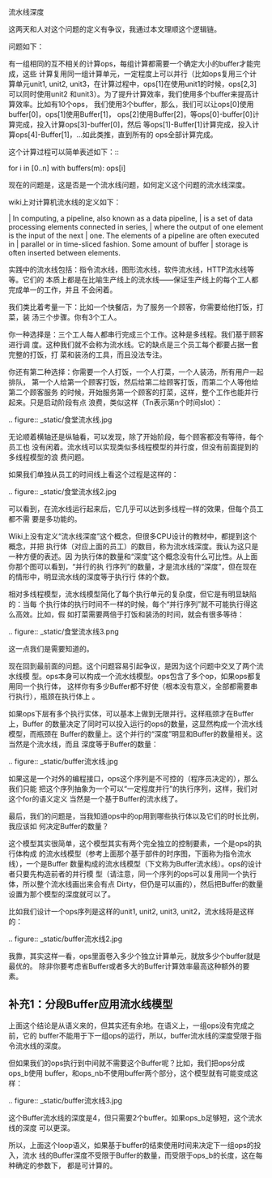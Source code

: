 
    
流水线深度

这两天和人对这个问题的定义有争议，我通过本文理顺这个逻辑链。

问题如下：

有一组相同的互不相关的计算ops，每组计算都需要一个确定大小的buffer才能完成，这些
计算复用同一组计算单元，一定程度上可以并行（比如ops复用三个计算单元unit1,
unit2, unit3，在计算过程中，ops[1]在使用unit1的时候，ops[2,3]可以同时使用unit2
和unit3）。为了提升计算效率，我们使用多个buffer来提高计算效率。比如有10个ops，
我们使用3个buffer，那么，我们可以让ops[0]使用buffer[0]，ops[1]使用Buffer[1]，
ops[2]使用Buffer[2]，等ops[0]-buffer[0]计算完成，投入计算ops[3]-buffer[0]，然后
等ops[1]-Buffer[1]计算完成，投入计算ops[4]-Buffer[1]，...如此类推，直到所有的
ops全部计算完成。

这个计算过程可以简单表述如下：::

  for i in [0..n] with buffers(m):
  ops[i]

现在的问题是，这是否是一个流水线问题，如何定义这个问题的流水线深度。

wiki上对计算机流水线的定义如下：

  | In computing, a pipeline, also known as a data pipeline, 
  | is a set of data processing elements connected in series, 
  | where the output of one element is the input of the next 
  | one. The elements of a pipeline are often executed in 
  | parallel or in time-sliced fashion. Some amount of buffer 
  | storage is often inserted between elements.

实践中的流水线包括：指令流水线，图形流水线，软件流水线，HTTP流水线等等。它们的
本质上都是在比喻生产线上的流水线——保证生产线上的每个工人都完成单一的工作，并且
不会闲着。

我们类比着考量一下：比如一个快餐店，为了服务一个顾客，你需要给他打饭，打菜，装
汤三个步骤。你有3个工人。

你一种选择是：三个工人每人都串行完成三个工作。这种是多线程。我们基于顾客进行调
度。这种我们就不会称为流水线。它的缺点是三个员工每个都要占据一套完整的打饭，打
菜和装汤的工具，而且没法专注。

你还有第二种选择：你需要一个人打饭，一个人打菜，一个人装汤，所有用户一起排队，
第一个人给第一个顾客打饭，然后给第二给顾客打饭，而第二个人等他给第二个顾客服务
的时候，开始服务第一个顾客的打菜，这样，整个工作也能并行起来。只是启动阶段有点
浪费，类似这样（Tn表示第n个时间slot）：

  .. figure:: _static/食堂流水线.jpg

无论顺着横轴还是纵轴看，可以发现，除了开始阶段，每个顾客都没有等待，每个员工也
没有闲着。流水线可以实现类似多线程模型的并行度，但没有前面提到的多线程模型的浪
费问题。

如果我们单独从员工的时间线上看这个过程是这样的：

  .. figure:: _static/食堂流水线2.jpg

可以看到，在流水线运行起来后，它几乎可以达到多线程一样的效果，但每个员工都不需
要是多功能的。

Wiki上没有定义“流水线深度”这个概念，但很多CPU设计的教材中，都提到这个概念，并把
执行体（对应上面的员工）的数目，称为流水线深度。我认为这只是一种方便的表述。因
为执行体的数量和“深度”这个概念没有什么可比性。从上面你那个图可以看到，“并行的执
行序列”的数量，才是流水线的“深度”，但在现在的情形中，明显流水线的深度等于执行行
体的个数。

相对多线程模型，流水线模型简化了每个执行单元的复杂度，但它是有明显缺陷的：当每
个执行体的执行时间不一样的时候，每个“并行序列”就不可能执行得这么高效。比如，假
如打菜需要两倍于打饭和装汤的时间，就会有很多等待：

  .. figure:: _static/食堂流水线3.png

这一点我们是需要知道的。

现在回到最前面的问题。这个问题容易引起争议，是因为这个问题中交叉了两个流水线模
型。ops本身可以构成一个流水线模型。ops包含了多个op，如果ops都复用同一个执行体，
这样你有多少Buffer都不好使（根本没有意义，全部都需要串行执行），瓶颈在执行体上
。

如果ops下层有多个执行实体，可以基本上做到无限并行。这样瓶颈才在Buffer上，Buffer
的数量决定了同时可以投入运行的ops的数量，这显然构成一个流水线模型，而瓶颈在
Buffer的数量上。这个并行的“深度”明显和Buffer的数量相关。这当然是个流水线，而且
深度等于Buffer的数量：

  .. figure:: _static/buffer流水线.jpg

如果这是一个对外的编程接口，ops这个序列是不可控的（程序员决定的），那么我们只能
把这个序列抽象为一个可以“一定程度并行”的执行序列，这样，我们对这个for的语义定义
当然是一个基于Buffer的流水线了。

最后，我们的问题是，当我知道ops中的op用到哪些执行体以及它们的时长比例，我应该如
何决定Buffer的数量？

这个模型其实很简单，这个模型其实有两个完全独立的控制要素，一个是ops的执行体构成
的流水线模型（参考上面那个基于部件的时序图，下面称为指令流水线），一个是Buffer
数量构成的流水线模型（下文称为Buffer流水线）。ops的设计者只要先构造前者的并行模
型（请注意，同一个序列的ops可以复用同一个执行体，所以整个流水线画出来会有点
Dirty，但仍是可以画的），然后把Buffer的数量设置为那个模型的深度就可以了。

比如我们设计一个ops序列是这样的unit1, unit2, unit3, unit2，流水线将是这样的：

  .. figure:: _static/buffer流水线2.jpg

我靠，其实这样一看，ops里面卷入多少个独立计算单元，就放多少个buffer就是最优的。
除非你要考虑省Buffer或者多大的Buffer计算效率最高这种额外的要素。
  
## 补充1：分段Buffer应用流水线模型

上面这个结论是从语义来的，但其实还有余地。在语义上，一组ops没有完成之前，它的
buffer不能用于下一组ops的运行，所以，buffer流水线的深度受限于指令流水线的深度。

但如果我们的ops执行到中间就不需要这个Buffer呢？比如，我们把ops分成ops_b使用
buffer，和ops_nb不使用buffer两个部分，这个模型就有可能变成这样：

  .. figure:: _static/buffer流水线3.jpg

这个Buffer流水线的深度是4，但只需要2个buffer。如果ops_b足够短，这个流水线的深度
可以更深。

所以，上面这个loop语义，如果基于buffer的结束使用时间来决定下一组ops的投入，流水
线的Buffer深度不受限于Buffer的数量，而受限于ops_b的长度，这在每种确定的参数下，
都是可计算的。
